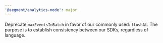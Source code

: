 ```yaml
---
'@segment/analytics-node': major
---
```


Deprecate `maxEventsInBatch` in favor of our commonly used: `flushAt`. The purpose is to establish consistency between our SDKs, regardless of language.

